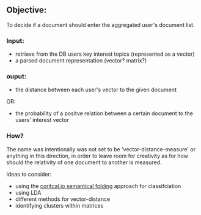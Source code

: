 ## Objective:
To decide if a document should enter the aggregated user's document list.

### Input:
- retrieve from the DB users key interest topics (represented as a vector)
- a parsed document representation (vector? matrix?)

### ouput:
- the distance between each user's vector to the given document 

OR:

- the probability of a positve relation between a certain document to the users' interest vector



### How?
The name was intentionally was not set to be 'vector-distance-measure' or anything in this direction, in order to leave room for creativity as for how should the relativity of one document to another is measured.

Ideas to consider:
- using the [coritcal.io semantical folding](http://www.cortical.io/static/downloads/semantic-folding-theory-white-paper.pdf) approach for classifciation 
- using LDA
- different methods for vector-distance
- identifying clusters within matrices 